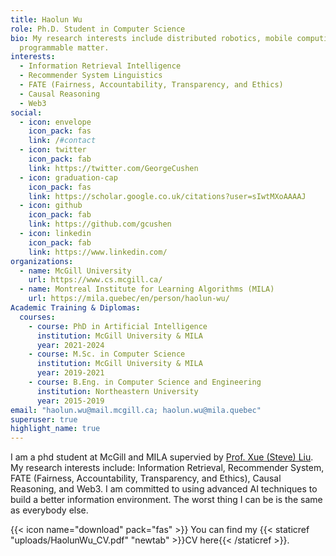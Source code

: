 ```yaml
---
title: Haolun Wu
role: Ph.D. Student in Computer Science
bio: My research interests include distributed robotics, mobile computing and
  programmable matter.
interests:
  - Information Retrieval Intelligence
  - Recommender System Linguistics
  - FATE (Fairness, Accountability, Transparency, and Ethics)
  - Causal Reasoning
  - Web3
social:
  - icon: envelope
    icon_pack: fas
    link: /#contact
  - icon: twitter
    icon_pack: fab
    link: https://twitter.com/GeorgeCushen
  - icon: graduation-cap
    icon_pack: fas
    link: https://scholar.google.co.uk/citations?user=sIwtMXoAAAAJ
  - icon: github
    icon_pack: fab
    link: https://github.com/gcushen
  - icon: linkedin
    icon_pack: fab
    link: https://www.linkedin.com/
organizations:
  - name: McGill University
    url: https://www.cs.mcgill.ca/
  - name: Montreal Institute for Learning Algorithms (MILA)
    url: https://mila.quebec/en/person/haolun-wu/
Academic Training & Diplomas:
  courses:
    - course: PhD in Artificial Intelligence
      institution: McGill University & MILA
      year: 2021-2024
    - course: M.Sc. in Computer Science
      institution: McGill University & MILA
      year: 2019-2021
    - course: B.Eng. in Computer Science and Engineering
      institution: Northeastern University
      year: 2015-2019
email: "haolun.wu@mail.mcgill.ca; haolun.wu@mila.quebec"
superuser: true
highlight_name: true
---
```


I am a phd student at McGill and MILA supervied by [Prof. Xue (Steve) Liu](https://mila.quebec/en/person/xue-liu/). 
My research interests include: Information Retrieval, Recommender System, FATE (Fairness, Accountability, Transparency, and Ethics), Causal Reasoning, and Web3. 
I am committed to using advanced AI techniques to build a better information environment.
The worst thing I can be is the same as everybody else.

{{< icon name="download" pack="fas" >}} You can find my {{< staticref "uploads/HaolunWu_CV.pdf" "newtab" >}}CV here{{< /staticref >}}.
